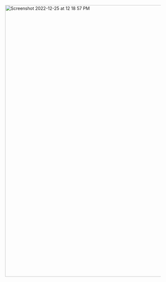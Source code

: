 <img width="880" alt="Screenshot 2022-12-25 at 12 18 57 PM" src="https://user-images.githubusercontent.com/103893307/209459358-2f6d3fe9-068c-4d46-b7bb-6442be2fcad6.png">
